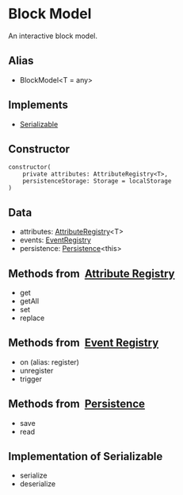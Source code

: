 # Block Model
An interactive block model.

## Alias

* BlockModel\<T = any\>

## Implements
* [Serializable](base-classes/persistence.md?id=types)

## Constructor
```
constructor(
    private attributes: AttributeRegistry<T>,
    persistenceStorage: Storage = localStorage
)
```

## Data
* attributes: [AttributeRegistry](base-classes/attribute-registry.md)\<T\>
* events: [EventRegistry](base-classes/event-registry.md)
* persistence: [Persistence](base-classes/persistence.md)\<this\>

## Methods from &nbsp;[Attribute Registry](base-classes/attribute-registry.md)

* get
* getAll
* set
* replace

## Methods from &nbsp;[Event Registry](base-classes/event-registry.md)

* on (alias: register)
* unregister
* trigger

## Methods from &nbsp;[Persistence](base-classes/persistence.md)

* save
* read

## Implementation of Serializable

* serialize
* deserialize